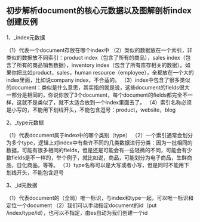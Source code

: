 ## 初步解析document的核心元数据以及图解剖析index创建反例

1、_index元数据

（1）代表一个document存放在哪个index中
（2）类似的数据放在一个索引，非类似的数据放不同索引：product index（包含了所有的商品），sales index（包含了所有的商品销售数据），inventory index（包含了所有库存相关的数据）。如果你把比如product，sales，human resource（employee），全都放在一个大的index里面，比如说company index，不合适的。
（3）index中包含了很多类似的document：类似是什么意思，其实指的就是说，这些document的fields很大一部分是相同的，你说你放了3个document，每个document的fields都完全不一样，这就不是类似了，就不太适合放到一个index里面去了。
（4）索引名称必须是小写的，不能用下划线开头，不能包含逗号：product，website，blog

2、_type元数据

（1）代表document属于index中的哪个类别（type）
（2）一个索引通常会划分为多个type，逻辑上对index中有些许不同的几类数据进行分类：因为一批相同的数据，可能有很多相同的fields，但是还是可能会有一些轻微的不同，可能会有少数fields是不一样的，举个例子，就比如说，商品，可能划分为电子商品，生鲜商品，日化商品，等等。
（3）type名称可以是大写或者小写，但是同时不能用下划线开头，不能包含逗号

3、_id元数据

（1）代表document的（全局）唯一标识，与index和type一起，可以唯一标识和定位一个document
（2）我们可以手动指定document的id（put /index/type/id），也可以不指定，由es自动为我们创建一个id